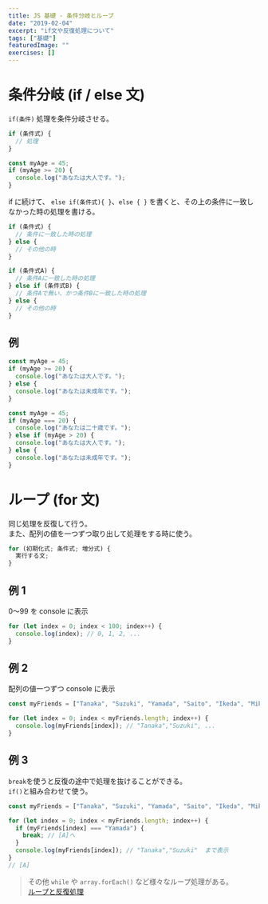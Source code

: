 ```yaml
---
title: JS 基礎 - 条件分岐とループ
date: "2019-02-04"
excerpt: "if文や反復処理について"
tags: ["基礎"]
featuredImage: ""
exercises: []
---
```


# 条件分岐 (if / else 文)

`if(条件)` 処理を条件分岐させる。

```js
if (条件式) {
  // 処理
}
```

```js
const myAge = 45;
if (myAge >= 20) {
  console.log("あなたは大人です。");
}
```

if に続けて、 `else if(条件式){ }`、`else { }` を書くと、その上の条件に一致しなかった時の処理を書ける。

```js
if (条件式) {
  // 条件に一致した時の処理
} else {
  // その他の時
}
```

```js
if (条件式A) {
  // 条件Aに一致した時の処理
} else if (条件式B) {
  // 条件Aで無い、かつ条件Bに一致した時の処理
} else {
  // その他の時
}
```

## 例

```js
const myAge = 45;
if (myAge >= 20) {
  console.log("あなたは大人です。");
} else {
  console.log("あなたは未成年です。");
}
```

```js
const myAge = 45;
if (myAge === 20) {
  console.log("あなたは二十歳です。");
} else if (myAge > 20) {
  console.log("あなたは大人です。");
} else {
  console.log("あなたは未成年です。");
}
```

# ループ (for 文)

同じ処理を反復して行う。  
また、配列の値を一つずつ取り出して処理をする時に使う。

```js
for (初期化式; 条件式; 増分式) {
  実行する文;
}
```

## 例 1

0〜99 を console に表示

```js
for (let index = 0; index < 100; index++) {
  console.log(index); // 0, 1, 2, ...
}
```

## 例 2

配列の値一つずつ console に表示

```js
const myFriends = ["Tanaka", "Suzuki", "Yamada", "Saito", "Ikeda", "Mike"];

for (let index = 0; index < myFriends.length; index++) {
  console.log(myFriends[index]); // "Tanaka","Suzuki", ...
}
```

## 例 3

`break`を使うと反復の途中で処理を抜けることができる。  
`if()`と組み合わせて使う。

```js
const myFriends = ["Tanaka", "Suzuki", "Yamada", "Saito", "Ikeda", "Mike"];

for (let index = 0; index < myFriends.length; index++) {
  if (myFriends[index] === "Yamada") {
    break; // [A]へ
  }
  console.log(myFriends[index]); // "Tanaka","Suzuki"  まで表示
}
// [A]
```

> その他 `while` や `array.forEach()` など様々なループ処理がある。  
> [ループと反復処理](https://jsprimer.net/basic/loop/)
